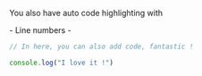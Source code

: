 <p class="text-lg mt-8">You also have auto code highlighting with</p>
 - Line numbers
 - 

```js
// In here, you can also add code, fantastic !

console.log("I love it !")
```
